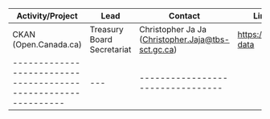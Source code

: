 | Activity/Project | Lead|Contact| Link to Resource | 
|------------------|-----|-------|------------------|
|CKAN (Open.Canada.ca)|Treasury Board Secretariat| Christopher Ja Ja (Christopher.Jaja@tbs-sct.gc.ca)|https://github.com/open-data |
|--------------------------------------------------------------|---|---------------------------------|
